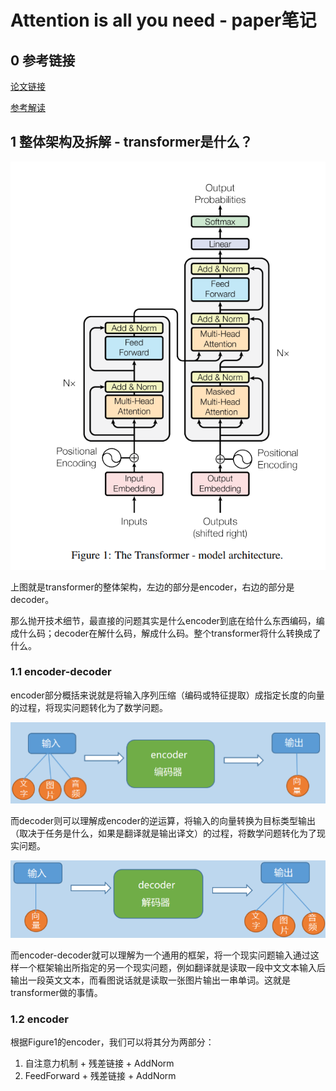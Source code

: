 # Attention is all you need - paper笔记

## 0 参考链接

[论文链接](https://arxiv.org/pdf/1706.03762)

[参考解读](https://blog.csdn.net/weixin_43334693/article/details/130208816)

## 1 整体架构及拆解 - transformer是什么？

![image-20240814080755005](./markdown-img/transformers.assets/image-20240814080755005.png)

上图就是transformer的整体架构，左边的部分是encoder，右边的部分是decoder。

那么抛开技术细节，最直接的问题其实是什么encoder到底在给什么东西编码，编成什么码；decoder在解什么码，解成什么码。整个transformer将什么转换成了什么。

### 1.1 encoder-decoder

encoder部分概括来说就是将输入序列压缩（编码或特征提取）成指定长度的向量的过程，将现实问题转化为了数学问题。

![image-20240816030258985](./markdown-img/transformers.assets/image-20240816030258985.png)

而decoder则可以理解成encoder的逆运算，将输入的向量转换为目标类型输出（取决于任务是什么，如果是翻译就是输出译文）的过程，将数学问题转化为了现实问题。

![image-20240816034610533](./markdown-img/transformers.assets/image-20240816034610533.png)

而encoder-decoder就可以理解为一个通用的框架，将一个现实问题输入通过这样一个框架输出所指定的另一个现实问题，例如翻译就是读取一段中文文本输入后输出一段英文文本，而看图说话就是读取一张图片输出一串单词。这就是transformer做的事情。

### 1.2 encoder

根据Figure1的encoder，我们可以将其分为两部分：

1. 自注意力机制 + 残差链接 + AddNorm
2. FeedForward + 残差链接 + AddNorm

